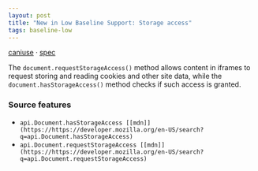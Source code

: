 ```yaml
---
layout: post
title: "New in Low Baseline Support: Storage access"
tags: baseline-low
---
```


[caniuse](https://caniuse.com/?search=storage-access) · [spec](https://privacycg.github.io/storage-access/)

The `document.requestStorageAccess()` method allows content in iframes to request storing and reading cookies and other site data, while the `document.hasStorageAccess()` method checks if such access is granted.

### Source features

- ``api.Document.hasStorageAccess [[mdn]](https://https://developer.mozilla.org/en-US/search?q=api.Document.hasStorageAccess)``
- ``api.Document.requestStorageAccess [[mdn]](https://https://developer.mozilla.org/en-US/search?q=api.Document.requestStorageAccess)``
